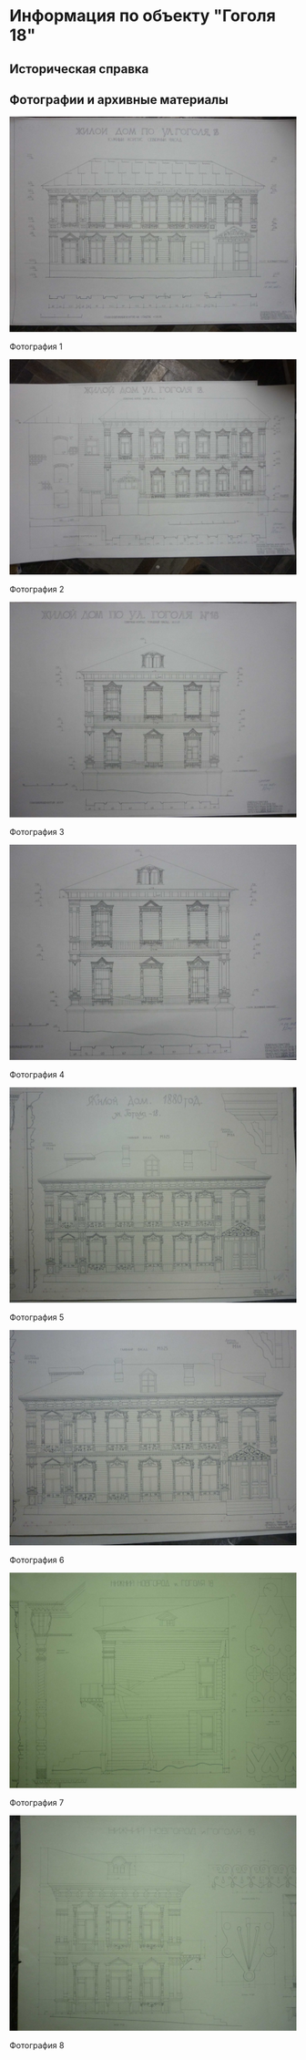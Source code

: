 # Информация по объекту "Гоголя 18"

## Историческая справка

## Фотографии и архивные материалы

![1](/BuidingsInfo/3646aa33-43a8-4431-9708-4f7a919e42a4/P1270218_Compressed.jpg)

Фотография 1

![2](/BuidingsInfo/3646aa33-43a8-4431-9708-4f7a919e42a4/P1270219_Compressed.jpg)

Фотография 2

![3](/BuidingsInfo/3646aa33-43a8-4431-9708-4f7a919e42a4/P1270300_Compressed.jpg)

Фотография 3

![4](/BuidingsInfo/3646aa33-43a8-4431-9708-4f7a919e42a4/P1270301_Compressed.jpg)

Фотография 4

![5](/BuidingsInfo/3646aa33-43a8-4431-9708-4f7a919e42a4/P1270302_Compressed.jpg)

Фотография 5

![6](/BuidingsInfo/3646aa33-43a8-4431-9708-4f7a919e42a4/P1270303_Compressed.jpg)

Фотография 6

![7](/BuidingsInfo/3646aa33-43a8-4431-9708-4f7a919e42a4/P1270304_Compressed.jpg)

Фотография 7

![8](/BuidingsInfo/3646aa33-43a8-4431-9708-4f7a919e42a4/P1270305_Compressed.jpg)

Фотография 8

